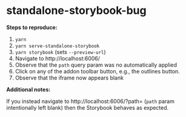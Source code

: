 # standalone-storybook-bug

**Steps to reproduce:**

1. `yarn`
1. `yarn serve-standalone-storybook`
1. `yarn storybook` (sets `--preview-url`)
1. Navigate to http://localhost:6006/
1. Observe that the `path` query param was no automatically applied
1. Click on any of the addon toolbar button, e.g., the outlines button.
1. Observe that the iframe now appears blank

**Additional notes:**

If you instead navigate to http://localhost:6006/?path= (`path` param intentionally left blank) then the Storybook behaves as expected.
